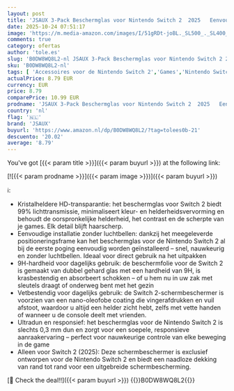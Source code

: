 ```yaml
---
layout: post
title: 'JSAUX 3-Pack Beschermglas voor Nintendo Switch 2  2025   Eenvoudige Installatie met Montageframe  Ultra HD Schermbeschermer met 9H Hardheid  Krasbestendig  Volledige Schermdekking'
date: 2025-10-24 07:51:17
image: 'https://m.media-amazon.com/images/I/51gRDt-joBL._SL500_._SL400_.jpg'
comments: true
category: ofertas
author: 'tole.es'
slug: 'B0DW8WQ8L2-nl JSAUX 3-Pack Beschermglas voor Nintendo Switch 2 2025...'
sku: 'B0DW8WQ8L2-nl'
tags: [ 'Accessoires voor de Nintendo Switch 2','Games','Nintendo Switch 2-consoles, games en accessoires','Voorplaten, beschermers en skins voor de Nintendo Switch 2','jsaux','🇳🇱', ]
actualPrice: 8.79 EUR
currency: EUR
price: 8.79
comparePrice: 10.99 EUR
prodname: 'JSAUX 3-Pack Beschermglas voor Nintendo Switch 2  2025   Eenvoudige Installatie met Montageframe  Ultra HD Schermbeschermer met 9H Hardheid  Krasbestendig  Volledige Schermdekking'
country: 'nl'
flag: '🇳🇱'
brand: 'JSAUX'
buyurl: 'https://www.amazon.nl/dp/B0DW8WQ8L2/?tag=tolees0b-21'
descuento: '20.02'
average: '8.79'
---
```


You've got [{{< param title >}}]({{< param buyurl >}}) at the following link:

[![{{< param prodname >}}]({{< param image >}})]({{< param buyurl >}})

ℹ️:

- Kristalheldere HD-transparantie: het beschermglas voor Switch 2 biedt 99% lichttransmissie, minimaliseert kleur- en helderheidsvervorming en behoudt de oorspronkelijke helderheid, het contrast en de scherpte van je games. Elk detail blijft haarscherp.
- Eenvoudige installatie zonder luchtbellen: dankzij het meegeleverde positioneringsframe kan het beschermglas voor de Nintendo Switch 2 al bij de eerste poging eenvoudig worden geïnstalleerd – snel, nauwkeurig en zonder luchtbellen. Ideaal voor direct gebruik na het uitpakken
- 9H-hardheid voor dagelijks gebruik: de beschermfolie voor de Switch 2 is gemaakt van dubbel gehard glas met een hardheid van 9H, is krasbestendig en absorbeert schokken – of u hem nu in uw zak met sleutels draagt ​​of onderweg bent met het gezin
- Vetbestendig voor dagelijks gebruik: de Switch 2-schermbeschermer is voorzien van een nano-oleofobe coating die vingerafdrukken en vuil afstoot, waardoor u altijd een helder zicht hebt, zelfs met vette handen of wanneer u de console deelt met vrienden.
- Ultradun en responsief: het beschermglas voor de Nintendo Switch 2 is slechts 0,3 mm dun en zorgt voor een soepele, responsieve aanraakervaring – perfect voor nauwkeurige controle van elke beweging in de game
- Alleen voor Switch 2 (2025): Deze schermbeschermer is exclusief ontworpen voor de Nintendo Switch 2 en biedt een naadloze dekking van rand tot rand voor een uitgebreide schermbescherming.

[🛒 Check the deal!!]({{< param buyurl >}})
{{<world>}}B0DW8WQ8L2{{</world>}}
